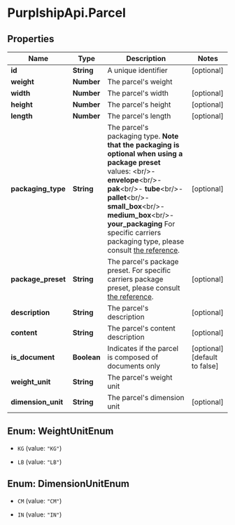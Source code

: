 # PurplshipApi.Parcel

## Properties

Name | Type | Description | Notes
------------ | ------------- | ------------- | -------------
**id** | **String** | A unique identifier | [optional] 
**weight** | **Number** | The parcel&#39;s weight | 
**width** | **Number** | The parcel&#39;s width | [optional] 
**height** | **Number** | The parcel&#39;s height | [optional] 
**length** | **Number** | The parcel&#39;s length | [optional] 
**packaging_type** | **String** |  The parcel&#39;s packaging type.  **Note that the packaging is optional when using a package preset**  values: &lt;br/&gt;- **envelope**&lt;br/&gt;- **pak**&lt;br/&gt;- **tube**&lt;br/&gt;- **pallet**&lt;br/&gt;- **small_box**&lt;br/&gt;- **medium_box**&lt;br/&gt;- **your_packaging**  For specific carriers packaging type, please consult [the reference](#operation/references).  | [optional] 
**package_preset** | **String** |  The parcel&#39;s package preset.  For specific carriers package preset, please consult [the reference](#operation/references).  | [optional] 
**description** | **String** | The parcel&#39;s description | [optional] 
**content** | **String** | The parcel&#39;s content description | [optional] 
**is_document** | **Boolean** | Indicates if the parcel is composed of documents only | [optional] [default to false]
**weight_unit** | **String** | The parcel&#39;s weight unit | 
**dimension_unit** | **String** | The parcel&#39;s dimension unit | [optional] 



## Enum: WeightUnitEnum


* `KG` (value: `"KG"`)

* `LB` (value: `"LB"`)





## Enum: DimensionUnitEnum


* `CM` (value: `"CM"`)

* `IN` (value: `"IN"`)




